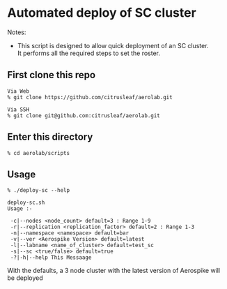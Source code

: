 # Automated deploy of SC cluster

Notes:
  * This script is designed to allow quick deployment of an SC cluster.<br>
    It performs all the required steps to set the roster.


## First clone this repo

```
Via Web
% git clone https://github.com/citrusleaf/aerolab.git

Via SSH
% git clone git@github.com:citrusleaf/aerolab.git
```

## Enter this directory
```
% cd aerolab/scripts
```

## Usage

```
% ./deploy-sc --help

deploy-sc.sh
Usage :-

 -c|--nodes <node_count> default=3 : Range 1-9
 -r|--replication <replication_factor> default=2 : Range 1-3
 -n|--namespace <namespace> default=bar
 -v|--ver <Aerospike Version> default=latest
 -l|--labname <name_of_cluster> default=test_sc
 -s|--sc <true/false> default=true
 -?|-h|--help This Messaage

```
With the defaults, a 3 node cluster with the latest version of Aerospike will be deployed<br>